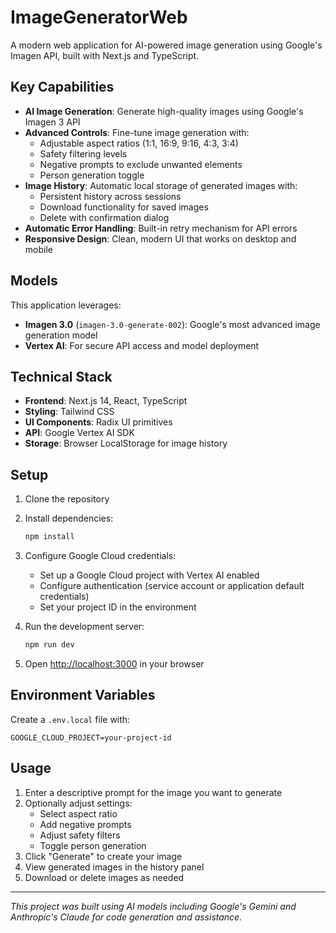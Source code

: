 # ImageGeneratorWeb

A modern web application for AI-powered image generation using Google's Imagen API, built with Next.js and TypeScript.

## Key Capabilities

- **AI Image Generation**: Generate high-quality images using Google's Imagen 3 API
- **Advanced Controls**: Fine-tune image generation with:
  - Adjustable aspect ratios (1:1, 16:9, 9:16, 4:3, 3:4)
  - Safety filtering levels
  - Negative prompts to exclude unwanted elements
  - Person generation toggle
- **Image History**: Automatic local storage of generated images with:
  - Persistent history across sessions
  - Download functionality for saved images
  - Delete with confirmation dialog
- **Automatic Error Handling**: Built-in retry mechanism for API errors
- **Responsive Design**: Clean, modern UI that works on desktop and mobile

## Models

This application leverages:
- **Imagen 3.0** (`imagen-3.0-generate-002`): Google's most advanced image generation model
- **Vertex AI**: For secure API access and model deployment

## Technical Stack

- **Frontend**: Next.js 14, React, TypeScript
- **Styling**: Tailwind CSS
- **UI Components**: Radix UI primitives
- **API**: Google Vertex AI SDK
- **Storage**: Browser LocalStorage for image history

## Setup

1. Clone the repository
2. Install dependencies:
   ```bash
   npm install
   ```

3. Configure Google Cloud credentials:
   - Set up a Google Cloud project with Vertex AI enabled
   - Configure authentication (service account or application default credentials)
   - Set your project ID in the environment

4. Run the development server:
   ```bash
   npm run dev
   ```

5. Open [http://localhost:3000](http://localhost:3000) in your browser

## Environment Variables

Create a `.env.local` file with:
```
GOOGLE_CLOUD_PROJECT=your-project-id
```

## Usage

1. Enter a descriptive prompt for the image you want to generate
2. Optionally adjust settings:
   - Select aspect ratio
   - Add negative prompts
   - Adjust safety filters
   - Toggle person generation
3. Click "Generate" to create your image
4. View generated images in the history panel
5. Download or delete images as needed

---

*This project was built using AI models including Google's Gemini and Anthropic's Claude for code generation and assistance.*